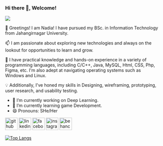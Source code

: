 ### Hi there 👋, Welcome!
![](https://scontent.fdac138-2.fna.fbcdn.net/v/t39.30808-6/448017697_2305800776478145_6393408371884208073_n.jpg?stp=dst-jpg_p180x540&_nc_cat=101&ccb=1-7&_nc_sid=5f2048&_nc_eui2=AeFz3kjQfa4W6DYKrUEmHN6SJM-2OBBnTaskz7Y4EGdNq4Cl3lHfgpIBvEUjUYSgJh89sVUPI5989-ZEkP6pzmYQ&_nc_ohc=-14umW__7LIQ7kNvgEYpaqH&_nc_ht=scontent.fdac138-2.fna&oh=00_AYD2iGuvgmH9bBYvkozAsyw6NMby4XyU3KoQNLg0TIaGsg&oe=666BCB54)

👋 Greetings! I am Nadia! I have pursued my BSc. in Information Technology from Jahangirnagar University.

📫 I am passionate about exploring new technologies and always on the lookout for opportunities to learn and grow. 

🚀 I have practical knowledge and hands-on experience in a variety of programming languages, including C/C++, Java, MySQL, Html, CSS, Php,  Figma, etc. I'm also adept at navigating operating systems such as Windows and Linux.

💡 Additionally, I've honed my skills in Designing, wireframing, prototyping, user research, and usability testing.

- 🔭 I’m currently working on Deep Learning. 
- 🌱 I’m currently learning game Development. 
- 😄 Pronouns: SHe/Her 


[<img src='https://cdn.jsdelivr.net/npm/simple-icons@3.0.1/icons/github.svg' alt='github' height='40'>](https://github.com/NadiaSu08)  [<img src='https://cdn.jsdelivr.net/npm/simple-icons@3.0.1/icons/linkedin.svg' alt='linkedin' height='40'>](https://www.linkedin.com/in/nadia-sultana-3601b71b4/)  [<img src='https://cdn.jsdelivr.net/npm/simple-icons@3.0.1/icons/facebook.svg' alt='facebook' height='40'>](https://www.facebook.com/nadia.arnii)  [<img src='https://cdn.jsdelivr.net/npm/simple-icons@3.0.1/icons/instagram.svg' alt='instagram' height='40'>](https://www.instagram.com/nadi_._aa/)  [<img src='https://cdn.jsdelivr.net/npm/simple-icons@3.0.1/icons/behance.svg' alt='behance' height='40'>](nadia_sultana)  

[![Top Langs](https://github-readme-stats.vercel.app/api/top-langs/?username=NadiaSu08)](https://github.com/anuraghazra/github-readme-stats)
